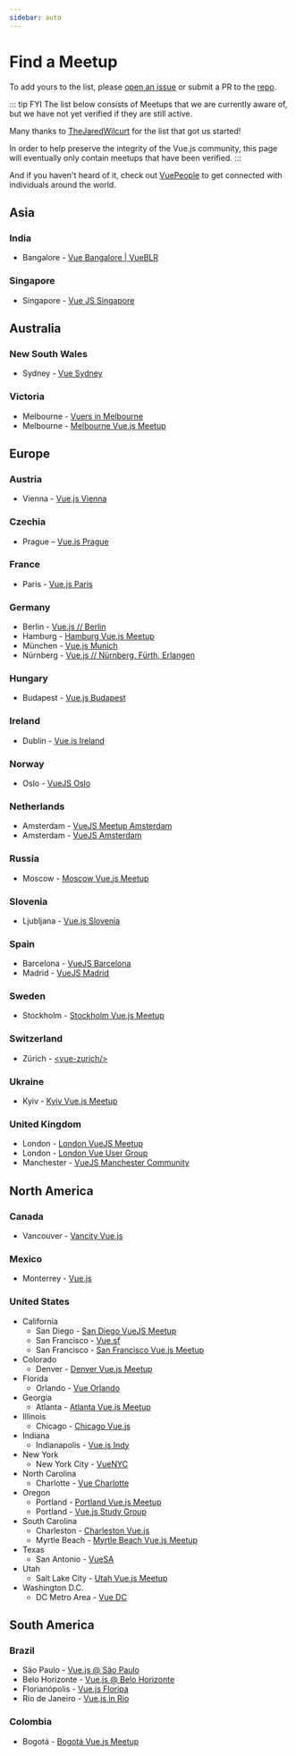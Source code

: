 ```yaml
---
sidebar: auto
---
```


# Find a Meetup

To add yours to the list, please [open an issue](https://github.com/bencodezen/vue-meetups/issues/new) or submit a PR to the [repo](https://github.com/bencodezen/vue-meetups).

::: tip FYI
The list below consists of Meetups that we are currently aware of, but we have not yet verified if they are still active.

Many thanks to [TheJaredWilcurt](https://github.com/TheJaredWilcurt) for the list that got us started!

In order to help preserve the integrity of the Vue.js community, this page will eventually only contain meetups that have been verified.
:::

And if you haven't heard of it, check out [VuePeople](https://vuepeople.org) to get connected with individuals around the world.

## Asia

### India

* Bangalore - [Vue Bangalore | VueBLR](https://meetup.com/vue-bangalore)

### Singapore

* Singapore - [Vue JS Singapore](https://meetup.com/Vue-JS-Singapore)

## Australia

### New South Wales

* Sydney - [Vue Sydney](https://meetup.com/vue-sydney)

### Victoria

* Melbourne - [Vuers in Melbourne](https://meetup.com/Vuers-in-Melbourne)
* Melbourne - [Melbourne Vue.js Meetup](https://meetup.com/vuejs-melbourne)

## Europe

### Austria

* Vienna - [Vue.js Vienna](https://meetup.com/Vue-js-Vienna)

### Czechia

* Prague – [Vue.js Prague](https://www.meetup.com/vuejsprague)

### France

* Paris - [Vue.js Paris](https://meetup.com/Vuejs-Paris)

### Germany

* Berlin - [Vue.js // Berlin](https://meetup.com/Vue-js-Berlin)
* Hamburg - [Hamburg Vue.js Meetup](https://meetup.com/Hamburg-Vue-js-Meetup)
* München - [Vue.js Munich](https://meetup.com/Vue-js-Munich)
* Nürnberg - [Vue.js // Nürnberg, Fürth, Erlangen](https://meetup.com/vue-nfe)

### Hungary

* Budapest - [Vue.js Budapest](https://meetup.com/Vue-js-Budapest)

### Ireland

* Dublin - [Vue.js Ireland](https://meetup.com/vuejs-ireland)

### Norway

* Oslo - [VueJS Oslo](https://meetup.com/VueJS-Oslo)

### Netherlands

* Amsterdam - [VueJS Meetup Amsterdam](https://meetup.com/VueJSMeetupAmsterdam)
* Amsterdam - [VueJS Amsterdam](https://meetup.com/VueJS-Amsterdam)

### Russia

* Moscow - [Moscow Vue.js Meetup](https://meetup.com/vue-js-moscow)

### Slovenia

* Ljubljana - [Vue.js Slovenia](https://meetup.com/vue-slovenia)

### Spain

* Barcelona - [VueJS Barcelona](https://www.meetup.com/VueJS-BCN/)
* Madrid - [VueJS Madrid](https://www.meetup.com/VueJS-Madrid/)

### Sweden

* Stockholm - [Stockholm Vue.js Meetup](https://meetup.com/Stockholm-Vue-js-Meetup)

### Switzerland

* Zürich - [\<vue-zurich\/\>](https://meetup.com/vue_zurich)

### Ukraine

* Kyiv - [Kyiv Vue.js Meetup](https://meetup.com/Kyiv-Vue-js-Meetup)

### United Kingdom

* London - [London VueJS Meetup](https://meetup.com/London-Vue-js-Meetup)
* London - [London Vue User Group](https://meetup.com/london-vue-user-group)
* Manchester - [VueJS Manchester Community](https://www.meetup.com/VueJS-Manchester/)

## North America

### Canada

* Vancouver - [Vancity Vue.js](https://www.meetup.com/Vancity-Vue-js/)

### Mexico

* Monterrey - [Vue.js](https://meetup.com/Vue-js)

### United States

* California
  * San Diego - [San Diego VueJS Meetup](https://meetup.com/San-Diego-VueJS-Meetup)
  * San Francisco - [Vue.sf](https://meetup.com/vue-sf)
  * San Francisco - [San Francisco Vue.js Meetup](https://meetup.com/VuejsSF)
* Colorado
  * Denver - [Denver Vue.js Meetup](https://meetup.com/Denver-Vue-js-Meetup)
* Florida
  * Orlando - [Vue Orlando](https://www.meetup.com/VueOrlando/)
* Georgia
  * Atlanta - [Atlanta Vue.js Meetup](https://meetup.com/Atlanta-Vue-js-Meetup)
* Illinois
  * Chicago - [Chicago Vue.js](https://www.meetup.com/Chicago-Vue-js)
* Indiana
  * Indianapolis - [Vue.js Indy](https://meetup.com/vuejsindy)
* New York
  * New York City - [VueNYC](https://meetup.com/vueJsNYC)
* North Carolina
  * Charlotte - [Vue Charlotte](https://www.meetup.com/Meetup-Vue-Charlotte/)
* Oregon
  * Portland - [Portland Vue.js Meetup](https://www.meetup.com/Portland-Vue-js-Meetup)
  * Portland - [Vue.js Study Group](https://meetup.com/Vue-js-Study-Group)
* South Carolina
  * Charleston - [Charleston Vue.js](https://www.meetup.com/Meetup-Vue-Charlotte/)
  * Myrtle Beach - [Myrtle Beach Vue.js Meetup](https://www.meetup.com/myrtle-beach-vue-javascript-meetup/)
* Texas
  * San Antonio - [VueSA](https://meetup.com/meetup-group-mltMsxBD)
* Utah
  * Salt Lake City - [Utah Vue.js Meetup](https://meetup.com/utah-vue)
* Washington D.C.
  * DC Metro Area - [Vue DC](https://meetup.com/Vue-DC)

## South America

### Brazil

* São Paulo - [Vue.js @ São Paulo](https://www.meetup.com/VueJS-SP/)
* Belo Horizonte - [Vue.js @ Belo Horizonte](https://meetup.com/Vuejs-at-BH)
* Florianópolis - [Vue.js Floripa](https://meetup.com/floripa-vuejs)
* Rio de Janeiro - [Vue.js in Rio](https://meetup.com/Vue-js-in-Rio)

### Colombia

* Bogotá - [Bogotá Vue.js Meetup](https://meetup.com/Bogota-Vue-js-Meetup)
